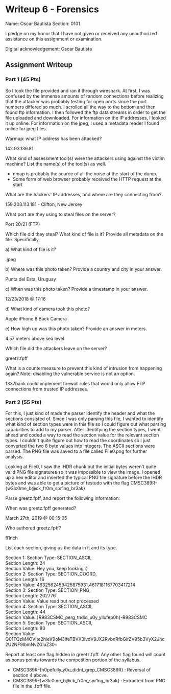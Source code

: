 # Writeup 6 - Forensics

Name: Oscar Bautista
Section: 0101

I pledge on my honor that I have not given or received any unauthorized assistance on this assignment or examination.

Digital acknowledgement: Oscar Bautista

## Assignment Writeup

### Part 1 (45 Pts)

So I took the file provided and ran it through wireshark. At first, I was confused by the immense amounts of random connections before realizing that the attacker was probably testing for open ports since the port numbers differed so much. I scrolled all the way to the bottom and then found ftp information.
I then followed the ftp data streams in order to get the file uploaded and downloaded. For information on the IP addresses, I looked it up online. For information on the jpeg, I used a metadata reader I found online for jpeg files. 

Warmup: what IP address has been attacked?

142.93.136.81

What kind of assessment tool(s) were the attackers using against the victim machine? List the name(s) of the tool(s) as well.
- nmap is probably the source of all the noise at the start of the dump.
- Some form of web browser probably received the HTTP request at the start


What are the hackers' IP addresses, and where are they connecting from?

159.203.113.181 - Clifton, New Jersey

What port are they using to steal files on the server?

Port 20/21 (FTP)

Which file did they steal? What kind of file is it? Provide all metadata on the file. Specifically,

a) What kind of file is it?

.jpeg

b) Where was this photo taken? Provide a country and city in your answer.

Punta del Esta, Uruguay

c) When was this photo taken? Provide a timestamp in your answer.

12/23/2018 @ 17:16

d) What kind of camera took this photo?

Apple iPhone 8 Back Camera

e) How high up was this photo taken? Provide an answer in meters.

4.57 meters above sea level

Which file did the attackers leave on the server?

greetz.fpff

What is a countermeasure to prevent this kind of intrusion from happening again? Note: disabling the vulnerable service is not an option.

1337bank could implement firewall rules that would only allow FTP connections from trusted IP addresses. 

### Part 2 (55 Pts)

For this, I just kind of made the parser identify the header and what the sections consisted of. Since I was only parsing this file, I wanted to identify what kind of section types 
were in this file so I could figure out what parsing capabilities to add to my parser. After identifying the section types, I went ahead and coded a way to read the section value
for the relevant section types. I couldn't quite figure out how to read the coordinates so I just converted the two 8 byte values into integers. The ASCII sections were parsed. The
PNG file was saved to a file called File0.png for further analysis. 

Looking at File0, I saw the IHDR chunk but the initial bytes weren't quite valid PNG file signatures so it was impossible to view the image. I opened up a hex editor and inserted the 
typical PNG file signature before the IHDR bytes and was able to get a picture of testudo with the flag CMSC389R-{w3lc0me_b@ck_fr0m_spr1ng_br3ak}


Parse greetz.fpff, and report the following information:

When was greetz.fpff generated?

March 27th, 2019 @ 00:15:05

Who authored greetz.fpff?

fl1nch

List each section, giving us the data in it and its type.

Section 1: Section Type: SECTION_ASCII,  
 Section Length: 24  
Section Value: Hey you, keep looking :)  
Section 2: Section Type: SECTION_COORD,  
 Section Length: 16  
Section Value: 4632562459425875931,4617181167703417214  
Section 3: Section Type: SECTION_PNG,  
 Section Length: 202776  
Section Value: Value read but not processed  
Section 4: Section Type: SECTION_ASCII,  
 Section Length: 44  
Section Value: }R983CSMC_perg_tndid_u0y_yllufep0h{-R983CSMC  
Section 5: Section Type: SECTION_ASCII,  
 Section Length: 80  
Section Value: Q01TQzM4OVIte2hleV9oM3lfeTBVX3lvdV9JX2RvbnRfbGlrZV95b3VyX2Jhc2U2NF9lbmNvZGluZ30=  


Report at least one flag hidden in greetz.fpff. Any other flag found will count as bonus points towards the competition portion of the syllabus.

- CMSC389R-{h0pefully_y0u_didnt_grep_CMSC389R} : Reversal of section 4 above.
- CMSC389R-{w3lc0me_b@ck_fr0m_spr1ng_br3ak} : Extracted from PNG file in the .fpff file.
